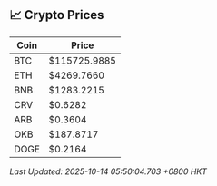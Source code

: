 ## 📈 Crypto Prices

| Coin | Price |
| ---- | ----- |
| BTC | $115725.9885 |
| ETH | $4269.7660 |
| BNB | $1283.2215 |
| CRV | $0.6282 |
| ARB | $0.3604 |
| OKB | $187.8717 |
| DOGE | $0.2164 |

_Last Updated: 2025-10-14 05:50:04.703 +0800 HKT_